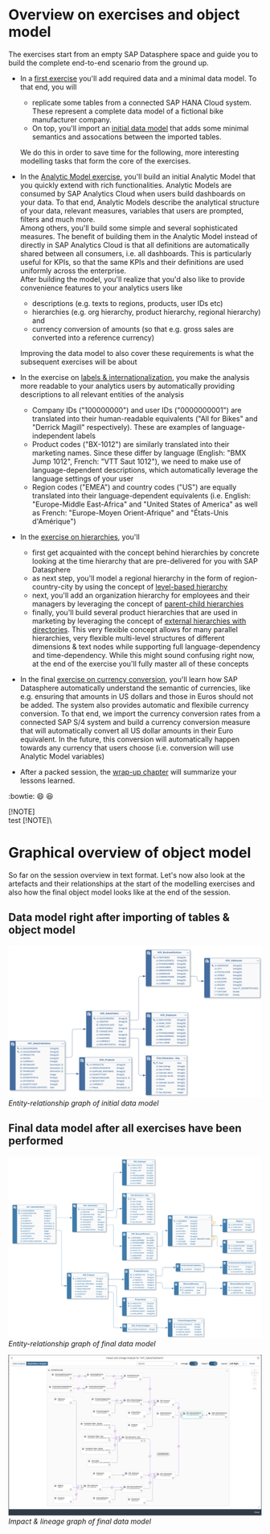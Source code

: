# Overview on exercises and object model

The exercises start from an empty SAP Datasphere space and guide you to build the complete end-to-end scenario from the ground up.  

* In a [first exercise](../ex0/README.md) you'll add required data and a minimal data model. To that end, you will 
    * replicate some tables from a connected SAP HANA Cloud system. These represent a complete data model of a fictional bike manufacturer company. 
    * On top, you'll import an [initial data model](../../model/DA271_DataModel%20-%20Quick%20Start.json) that adds some minimal semantics and assocations between the imported tables. 

    We do this in order to save time for the following, more interesting modelling tasks that form the core of the exercises.  
* In the [Analytic Model exercise](../ex1), you'll build an initial Analytic Model that you quickly extend with rich functionalities. Analytic Models are consumed by SAP Analytics Cloud when users build dashboards on your data. To that end, Analytic Models describe the analytical structure of your data, relevant measures, variables that users are prompted, filters and much more. <br/>
Among others, you'll build some simple and several sophisticated measures. The benefit of building them in the Analytic Model instead of directly in SAP Analytics Cloud is that all definitions are automatically shared between all consumers, i.e. all dashboards. This is particularly useful for KPIs, so that the same KPIs and their definitions are used uniformly across the enterprise. <br/>
After building the model, you'll realize that you'd also like to provide convenience features to your analytics users like 
    * descriptions (e.g. texts to regions, products, user IDs etc)
    * hierarchies (e.g. org hierarchy, product hierarchy, regional hierarchy) and 
    * currency conversion of amounts (so that e.g. gross sales are converted into a reference currency)

    Improving the data model to also cover these requirements is what the subsequent exercises will be about
* In the exercise on [labels & internationalization](../ex2), you make the analysis more readable to your analytics users by automatically providing descriptions to all relevant entities of the analysis
    * Company IDs ("100000000") and user IDs ("0000000001") are translated into their human-readable equivalents ("All for Bikes" and "Derrick Magill" respectively). These are examples of language-independent labels
    * Product codes ("BX-1012") are similarly translated into their marketing names. Since these differ by language (English: "BMX Jump 1012", French: "VTT Saut 1012"), we need to make use of language-dependent descriptions, which automatically leverage the language settings of your user
    * Region codes ("EMEA") and country codes ("US") are equally translated into their language-dependent equivalents (i.e. English: "Europe-Middle East-Africa" and "United States of America" as well as French: "Europe-Moyen Orient-Afrique" and "États-Unis d'Amérique")
* In the [exercise on hierarchies](../ex3/), you'll 
    * first get acquainted with the concept behind hierarchies by concrete looking at the time hierarchy that are pre-delivered for you with SAP Datasphere
    * as next step, you'll model a regional hierarchy in the form of region-country-city by using the concept of [level-based hierarchy](https://help.sap.com/docs/SAP_DATASPHERE/c8a54ee704e94e15926551293243fd1d/218b7e6bd60846dda2f03b789b389cb0.html)
    * next, you'll add an organization hierarchy for employees and their managers by leveraging the concept of [parent-child hierarchies](https://help.sap.com/docs/SAP_DATASPHERE/c8a54ee704e94e15926551293243fd1d/218b7e6bd60846dda2f03b789b389cb0.html)
    * finally, you'll build several product hierarchies that are used in marketing by leveraging the concept of [external hierarchies with directories](https://help.sap.com/docs/SAP_DATASPHERE/c8a54ee704e94e15926551293243fd1d/36c39eee184c485a80ebce9d0fec49ec.html). This very flexible concept allows for many parallel hierarchies, very flexible multi-level structures of different dimensions & text nodes while supporting full language-dependency and time-dependency. While this might sound confusing right now, at the end of the exercise you'll fully master all of these concepts
* In the final [exercise on currency conversion](../ex4/), you'll learn how SAP Datasphere automatically understand the semantic of currencies, like e.g. ensuring that amounts in US dollars and those in Euros should not be added. The system also provides automatic and flexibile currency conversion. To that end, we import the currency conversion rates from a connected SAP S/4 system and build a currency conversion measure that will automatically convert all US dollar amounts in their Euro equivalent. In the future, this conversion will automatically happen towards any currency that users choose (i.e. conversion will use Analytic Model variables)
* After a packed session, the [wrap-up chapter](../Session%20Wrap-Up/) will  summarize your lessons learned. 

:bowtie:
:smile:
:laughing:

[!NOTE]   
test
[!NOTE]\


# Graphical overview of object model
So far on the session overview in text format. Let's now also look at the artefacts and their relationships at the start of the modelling exercises and also how the final object model looks like at the end of the session. 

## Data model right after importing of tables & object model
![](../ex0/media/942d19ab7c4219bf6c0597169cd14484.png)
*Entity-relationship graph of initial data model*

## Final data model after all exercises have been performed
![](./images/final_er_model.png)
*Entity-relationship graph of final data model*

![](./images/final_impact_lineage_graph.png)
*Impact & lineage graph of final data model*


